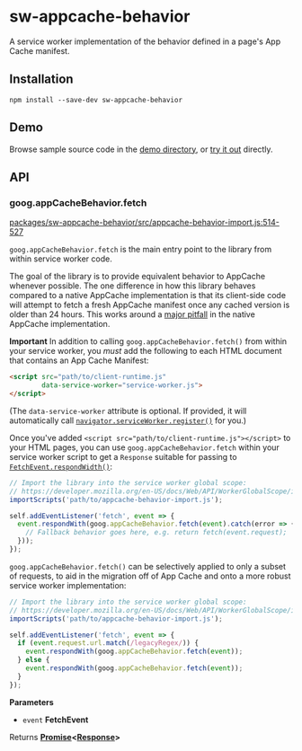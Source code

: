 # sw-appcache-behavior

A service worker implementation of the behavior defined in a page's App Cache manifest.

## Installation

`npm install --save-dev sw-appcache-behavior`

## Demo

Browse sample source code in the [demo directory](https://github.com/GoogleChrome/sw-helpers/tree/master/packages/sw-appcache-behavior/demo), or
[try it out](https://googlechrome.github.io/sw-helpers/sw-appcache-behavior/demo/) directly.

## API

### goog.appCacheBehavior.fetch

[packages/sw-appcache-behavior/src/appcache-behavior-import.js:514-527](https://github.com/GoogleChrome/sw-helpers/blob/8769cb5ff7d131573fe90aafac4a6b2ba7991b41/packages/sw-appcache-behavior/src/appcache-behavior-import.js#L514-L527 "Source code on GitHub")

`goog.appCacheBehavior.fetch` is the main entry point to the library
from within service worker code.

The goal of the library is to provide equivalent behavior to AppCache
whenever possible. The one difference in how this library behaves compared to
a native AppCache implementation is that its client-side code will attempt to
fetch a fresh AppCache manifest once any cached version is older than 24
hours. This works around a
[major pitfall](http://alistapart.com/article/application-cache-is-a-douchebag#section6)
in the native AppCache implementation.

**Important**
In addition to calling `goog.appCacheBehavior.fetch()` from within your
service worker, you _must_ add the following to each HTML document that
contains an App Cache Manifest:

```html
<script src="path/to/client-runtime.js"
        data-service-worker="service-worker.js">
</script>
```

(The `data-service-worker` attribute is optional. If provided, it will
automatically call
[`navigator.serviceWorker.register()`](https://developer.mozilla.org/en-US/docs/Web/API/ServiceWorkerContainer/register)
for you.)

Once you've added `<script src="path/to/client-runtime.js"></script>` to
your HTML pages, you can use `goog.appCacheBehavior.fetch` within your
service worker script to get a `Response` suitable for passing to
[`FetchEvent.respondWidth()`](https://developer.mozilla.org/en-US/docs/Web/API/FetchEvent/respondWith):

```js
// Import the library into the service worker global scope:
// https://developer.mozilla.org/en-US/docs/Web/API/WorkerGlobalScope/importScripts
importScripts('path/to/appcache-behavior-import.js');

self.addEventListener('fetch', event => {
  event.respondWith(goog.appCacheBehavior.fetch(event).catch(error => {
    // Fallback behavior goes here, e.g. return fetch(event.request);
  }));
});
```

`goog.appCacheBehavior.fetch()` can be selectively applied to only a subset
of requests, to aid in the migration off of App Cache and onto a more
robust service worker implementation:

```js
// Import the library into the service worker global scope:
// https://developer.mozilla.org/en-US/docs/Web/API/WorkerGlobalScope/importScripts
importScripts('path/to/appcache-behavior-import.js');

self.addEventListener('fetch', event => {
  if (event.request.url.match(/legacyRegex/)) {
    event.respondWith(goog.appCacheBehavior.fetch(event));
  } else {
    event.respondWith(goog.appCacheBehavior.fetch(event));
  }
});
```

**Parameters**

-   `event` **FetchEvent** 

Returns **[Promise](https://developer.mozilla.org/en-US/docs/Web/JavaScript/Reference/Global_Objects/Promise)&lt;[Response](https://developer.mozilla.org/en-US/docs/Web/Guide/HTML/HTML5)>** 

